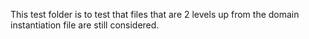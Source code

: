 This test folder is to test that files that are 2 levels up from the domain
instantiation file are still considered.